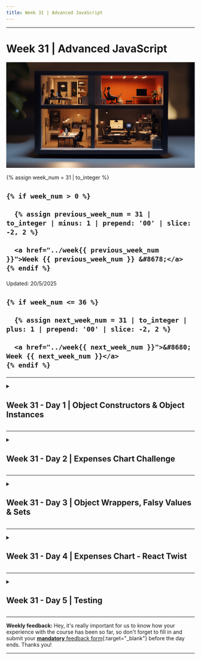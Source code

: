 ```yaml
---
title: Week 31 | Advanced JavaScript
---
```


<hr class="mb-0">

<h1 id="{{ Week 31-Advanced JavaScript | slugify }}">
  <span class="week-prefix">Week 31 |</span> Advanced JavaScript
</h1>

<img src="assets/diorama.jpg" />

<div class="week-controls">

  {% assign week_num = 31 | to_integer %}

  <h2 class="week-controls__previous_week">

    {% if week_num > 0 %}

      {% assign previous_week_num = 31 | to_integer | minus: 1 | prepend: '00' | slice: -2, 2 %}

      <a href="../week{{ previous_week_num }}">Week {{ previous_week_num }} &#8678;</a>
    {% endif %}

  </h2>

  <span>Updated: 20/5/2025</span>

  <h2 class="week-controls__next_week">

    {% if week_num <= 36 %}

      {% assign next_week_num = 31 | to_integer | plus: 1 | prepend: '00' | slice: -2, 2 %}

      <a href="../week{{ next_week_num }}">&#8680; Week {{ next_week_num }}</a>
    {% endif %}

  </h2>

</div>

---

<!-- Week 31 - Day 1 | Object Constructors & Object Instances -->
<details markdown="1">
  <summary>
    <h2>
      <span class="summary-day">Week 31 - Day 1</span> | Object Constructors & Object Instances</h2>
  </summary>

### Schedule

  - **Watch the lectures**
  - **Study the suggested material**
  - **Practice on the topics and share your questions**

### Study Plan

  Your instructor will share the video lectures with you. Here are the topics covered:

  - **Part 1:** TypeScript, Objects Constructors & Instances
  - **Part 2:** TypeScript, Objects Constructors & Instances

  You can find the lecture code [here](https://github.com/in-tech-gration/WDX-180/tree/main/curriculum/week31/assets/day01/code){:target="_blank"} and the diagram [here](https://github.com/in-tech-gration/WDX-180/blob/main/curriculum/week31/assets/day01/20.05.2024-Object.Hierarchies.png){:target="_blank"}.

  **References & Resources:**

  - [Object.hasOwn()](https://developer.mozilla.org/en-US/docs/Web/JavaScript/Reference/Global_Objects/Object/hasOwn){:target="_blank"}  
    - Introduced in [ES2022](https://tc39.es/ecma262/2022/#sec-object.hasown){:target="_blank"}  
    - ...and not available [before that](https://tc39.es/ecma262/2021/#sec-properties-of-the-object-constructor){:target="_blank"}  
  - [Pretty TypeScript Errors](https://marketplace.visualstudio.com/items?itemName=yoavbls.pretty-ts-errors){:target="_blank"}  
  - [Axel Rauschmayer: JavaScript inheritance: beyond the basics](https://www.youtube.com/watch?v=NyClWddeO_A){:target="_blank"}

  - For private methods/properties we can use:  
    - the *private* keyword in TypeScript  
    - the `#` hash character in JavaScript

  **Lecture Questions:**

  - Property `hasOwn` does not exist on type `ObjectConstructor`. Do you need to change your target library? Try changing the `lib` compiler option to `es2022` or later. `Object.hasOwn(pet,"run")` 😰   
  -   `pet.hasOwnProperty("run")`  
    - [SO: Property 'assign' does not exist on type 'ObjectConstructor'](https://stackoverflow.com/questions/35959372/property-assign-does-not-exist-on-type-objectconstructor){:target="_blank"}  
  - Are static methods/properties the same as private methods/properties?  
    - No   
  - What is an *instance*?  
    - Any object created using the new keyword. The object is always **an instance of** the Class or Function Constructor that created it.

<!-- Summary -->

### Exercises

  - **Study:** [instanceof](https://developer.mozilla.org/en-US/docs/Web/JavaScript/Reference/Operators/instanceof){:target="_blank"}  
  - **Study:** [Sparse Arrays (vs Dense Arrays)](https://2ality.com/2012/06/dense-arrays.html)  
    - Also follow and read this blog and his books, articles and videos  
  - [Study private properties](https://developer.mozilla.org/en-US/docs/Web/JavaScript/Reference/Classes/Private_properties)  
  - Investigate (more) on the difference between: **if ( obj.prop ) and if ( “prop” in obj )**  
    - *“A property may be present in an object but have value undefined. Therefore, x in obj is not the same as obj.x \!== undefined.” \~ The in operator @ [MDN](https://developer.mozilla.org/en-US/docs/Web/JavaScript/Reference/Operators/in#description)*  
  - Try the following:  
    - Create a class (e.g. Cat, Fish) and/or constructor and then create instances of Cat and Fish (e.g. siameseCat) and try using the **object instanceof Cat** check.  
  - **Study:** [Array Constructor](https://developer.mozilla.org/en-US/docs/Web/JavaScript/Reference/Global_Objects/Array/Array)  

  - [**Start this TypeScript course**](https://www.totaltypescript.com/tutorials/beginners-typescript)

  **IMPORTANT:** Make sure to complete all the tasks found in the **daily Progress Sheet** and update the sheet accordingly. Once you've updated the sheet, don't forget to `commit` and `push`. The progress draft sheet for this day is: **/user/week31/progress/progress.draft.w31.d01.csv**

  You should **NEVER** update the `draft` sheets directly, but rather work on a copy of them according to the instructions [found here](../week01/resources/PROGRESS-WORKFLOW.md).


<!-- Extra Resources -->

<!-- Sources and Attributions -->
  
</details>

<hr class="mt-1">

<!-- Week 31 - Day 2 | Expenses Chart Challenge -->
<details markdown="1">
  <summary>
    <h2>
      <span class="summary-day">Week 31 - Day 2</span> | Expenses Chart Challenge</h2>
  </summary>

### Schedule

  - **Study the suggested material**
  - **Practice on the topics and share your questions**

### Study Plan

  Study the following TypeScript concepts and then scroll down
  to the `Exercises` section to start your Frontend coding challenge.

  - [TypeScript Generics explained with pets](https://maddev.netlify.app/development/typescript_generics/){:target="_blank"}

  - [Generic Types](https://www.typescriptlang.org/docs/handbook/2/generics.html#generic-types){:target="_blank"}

  - Try TypeScript with [ts-node](https://www.npmjs.com/package/ts-node){:target="_blank"}, a TypeScript execution engine and REPL for Node.js.

<!-- Summary -->

### Exercises

  ![](./assets/expenses.chart.jpg)

  Time for a Frontend coding challenge!

  In this challenge, you'll create a bar chart component from scratch.

  Visit the [Frontend Mentor](https://www.frontendmentor.io/challenges/expenses-chart-component-e7yJBUdjwt){:target="_blank"} web page and start hacking!

  You can also download the exercise resources and instructions [here](https://github.com/in-tech-gration/WDX-180/tree/main/curriculum/week31/assets/day02){:target="_blank"}.

  **IMPORTANT:** Make sure to complete all the tasks found in the **daily Progress Sheet** and update the sheet accordingly. Once you've updated the sheet, don't forget to `commit` and `push`. The progress draft sheet for this day is: **/user/week31/progress/progress.draft.w31.d02.csv**

  You should **NEVER** update the `draft` sheets directly, but rather work on a copy of them according to the instructions [found here](../week01/resources/PROGRESS-WORKFLOW.md).


<!-- Extra Resources -->

<!-- Sources and Attributions -->
  
</details>

<hr class="mt-1">

<!-- Week 31 - Day 3 | Object Wrappers, Falsy Values & Sets -->
<details markdown="1">
  <summary>
    <h2>
      <span class="summary-day">Week 31 - Day 3</span> | Object Wrappers, Falsy Values & Sets</h2>
  </summary>

### Schedule

  - **Watch the lectures**
  - **Study the suggested material**
  - **Practice on the topics and share your questions**

### Study Plan

  Your instructor will share the video lectures with you. Here are the topics covered:

  - **Part 1:** Primitive Objects
  - **Part 2:** Object Wrappers, Falsy Values & Sets

  You can find the lecture code [here](https://github.com/in-tech-gration/WDX-180/blob/main/curriculum/week31/assets/day03/code/index.js){:target="_blank"} and the diagrams [here](https://github.com/in-tech-gration/WDX-180/tree/main/curriculum/week31/assets/day03){:target="_blank"}.

  **References & Resources:**

  - **Bookmarks you MUST have as a JS developer:**  
    - [**Primitive Values in JS**](https://developer.mozilla.org/en-US/docs/Web/JavaScript/Data_structures#primitive_values){:target="_blank"}  
    - [**Operator Precedence Table**](https://developer.mozilla.org/en-US/docs/Web/JavaScript/Reference/Operators/Operator_precedence#table){:target="_blank"}  
    - [**Falsy values**](https://developer.mozilla.org/en-US/docs/Glossary/Falsy){:target="_blank"}  
  - typeof (unary) operator always returns a string   
  - If you need to go past the Number.MAX_SAFE_INTEGER, use the BigInt notation:  
    - Instead of: `(9007199254740991+1) === (9007199254740991+2) === true`???  
    - Do this: `(9007199254740991n+1n) === (9007199254740991n+2n)`  
      - turn Number(s) into BigInt(s) by placing the n at the end of the number  
  - With floating point numbers (aka decimals), be extra careful.  
    - Consider using a library like decimal.js or big.js  
  - Use the _ notation for large integers: 10_000_000  
  - 0/-0 are the only falsy number values (When coerced to a Boolean they produce false)  
  - “” empty string is the only falsy String value (when coerced to a Boolean it produces false)  
  - Value type conversion can happen in 2 ways:  
    - Explicitly: String(5);  
    - **Implicitly**: 5 + “”; => “5”  
      - Another example: if/while/switch/dowhile  
      - if ( 5 ){ ... } => if ( **5 => Boolean(5) => true** ){ ... }  
  - You will probably never have to deal (or find) Object Wrapped Primitives in any codebase.  
  - When ES6 came out (?) a bunch of new objects were introduced:  
    - Set  
    - WeakSet  
    - Map  
    - WeakMap  
    - Special kind of Arrays: [Indexed Collections](https://developer.mozilla.org/en-US/docs/Web/JavaScript/Reference/Global_Objects#indexed_collections){:target="_blank"} (mainly for working with binary data)  
  - Some Constructor Functions can be used without the new keyword:  
    - Date(), new Date(), Error(), new Error()   
  - Others are pretty strict and will throw an Error  
    - Promise, Set, etc.  
  - Others are completely forbidden (illegal constructors)  
    - new HTMLElement() will throw an error

<!-- Summary -->

### Exercises

  **Study Guide**

  - **Discover Set(s) and its methods:**  
    - `values()` *(similar to Object.values())*  
    - `keys()` *(similar to Object.keys())*  
    - `entries()` *(similar to Object.entries())*  
    - `forEach()`   
    - Try using Sets with **Object references**  
    - Try and google for an introductory video on Math and Set Theory

  **IMPORTANT:** Make sure to complete all the tasks found in the **daily Progress Sheet** and update the sheet accordingly. Once you've updated the sheet, don't forget to `commit` and `push`. The progress draft sheet for this day is: **/user/week31/progress/progress.draft.w31.d03.csv**

  You should **NEVER** update the `draft` sheets directly, but rather work on a copy of them according to the instructions [found here](../week01/resources/PROGRESS-WORKFLOW.md).


<!-- Extra Resources -->

<!-- Sources and Attributions -->
  
</details>

<hr class="mt-1">

<!-- Week 31 - Day 4 | Expenses Chart - React Twist -->
<details markdown="1">
  <summary>
    <h2>
      <span class="summary-day">Week 31 - Day 4</span> | Expenses Chart - React Twist</h2>
  </summary>

### Schedule

  - **Study the suggested material**
  - **Practice on the topics and share your questions**

### Study Plan

  Go straight to the `Exercises` section below and 
  start coding!

<!-- Summary -->

### Exercises

  ![](./assets/expenses.chart.jpg)

  If you haven't completed the [Frontend Mentor Expenses Chart](https://www.frontendmentor.io/challenges/expenses-chart-component-e7yJBUdjwt){:target="_blank"} coding challenge from day 02, now it's time to do so.

  If you have already completed the challenge, here's the next one:

  **Implement the Expenses Chart in React!**

  You can download the exercise resources and instructions [here](https://github.com/in-tech-gration/WDX-180/tree/main/curriculum/week31/assets/day02) as well.

  **IMPORTANT:** Make sure to complete all the tasks found in the **daily Progress Sheet** and update the sheet accordingly. Once you've updated the sheet, don't forget to `commit` and `push`. The progress draft sheet for this day is: **/user/week31/progress/progress.draft.w31.d04.csv**

  You should **NEVER** update the `draft` sheets directly, but rather work on a copy of them according to the instructions [found here](../week01/resources/PROGRESS-WORKFLOW.md).


<!-- Extra Resources -->

<!-- Sources and Attributions -->
  
</details>

<hr class="mt-1">

<!-- Week 31 - Day 5 | Testing -->
<details markdown="1">
  <summary>
    <h2>
      <span class="summary-day">Week 31 - Day 5</span> | Testing</h2>
  </summary>

### Schedule

  - **Watch the lectures**
  - **Study the suggested material**
  - **Practice on the topics and share your questions**

### Study Plan

  Your instructor will share the video lectures with you. Here are the topics covered:

  - **Part 1:** 
  - **Part 2:**

  You can find the lecture code [here](){:target="_blank"}

  **Lecture Notes & Questions:**

  **References & Resources:**

<!-- Summary -->

<!-- Exercises -->

### Extra Resources

  ---



  _Photo by []()_


<!-- Sources and Attributions -->
  
</details>


<hr class="mt-1">

**Weekly feedback:** Hey, it's really important for us to know how your experience with the course has been so far, so don't forget to fill in and submit your [**mandatory** feedback form](https://forms.gle/S6Zg3bbS2uuwsSZF9){:target="_blank"} before the day ends. Thanks you!



---

<!-- COMMENTS: -->
<script src="https://utteranc.es/client.js"
  repo="in-tech-gration/WDX-180"
  issue-term="pathname"
  theme="github-dark"
  crossorigin="anonymous"
  async>
</script>